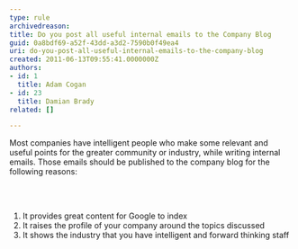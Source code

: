 ```yaml
---
type: rule
archivedreason: 
title: Do you post all useful internal emails to the Company Blog
guid: 0a8bdf69-a52f-43dd-a3d2-7590b0f49ea4
uri: do-you-post-all-useful-internal-emails-to-the-company-blog
created: 2011-06-13T09:55:41.0000000Z
authors:
- id: 1
  title: Adam Cogan
- id: 23
  title: Damian Brady
related: []

---
```



Most companies have&#160;intelligent people who make some relevant and useful points for the greater community or industry, while writing internal emails. Those emails should be published to the company blog for the following reasons&#58;

<br><excerpt class='endintro'></excerpt><br>

  <ol>
    <li>It provides&#160;great content for Google to index </li>
    <li>It raises the profile of your company around the topics discussed </li>
    <li>It shows the industry that you have intelligent and forward thinking staff</li>
</ol>



